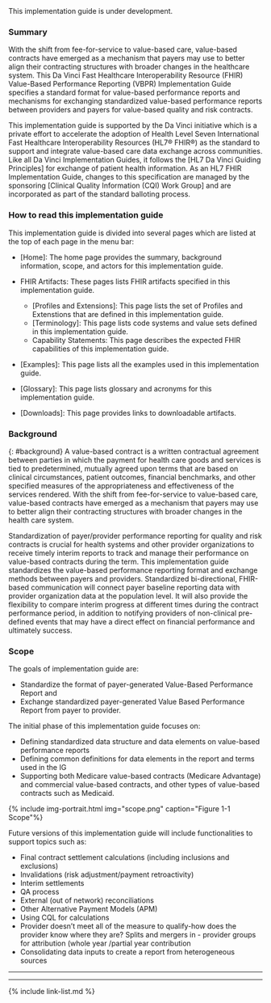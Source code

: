 <div class="bg-info" markdown="1">
This implementation guide is under development.
</div>

###  Summary

With the shift from fee-for-service to value-based care, value-based contracts have emerged as a mechanism that payers may use to better align their contracting structures with broader changes in the healthcare system. This Da Vinci Fast Healthcare Interoperability Resource (FHIR) Value-Based Performance Reporting (VBPR) Implementation Guide specifies a standard format for value-based performance reports and mechanisms for exchanging standardized value-based performance reports between providers and payers for value-based quality and risk contracts. 

This implementation guide is supported by the Da Vinci initiative which is a private effort to accelerate the adoption of Health Level Seven International Fast Healthcare Interoperability Resources (HL7® FHIR®) as the standard to support and integrate value-based care data exchange across communities. Like all Da Vinci Implementation Guides, it follows the [HL7 Da Vinci Guiding Principles] for exchange of patient health information. As an HL7 FHIR Implementation Guide, changes to this specification are managed by the sponsoring [Clinical Quality Information (CQI) Work Group] and are incorporated as part of the standard balloting process.

### How to read this implementation guide

This implementation guide is divided into several pages which are listed at the top of each page in the menu bar:

- [Home]\: The home page provides the summary, background information, scope, and actors for this implementation guide.


- FHIR Artifacts: These pages lists FHIR artifacts specified in this implementation guide. 
    - [Profiles and Extensions]\: This page lists the set of Profiles and Extenstions that are defined in this implementation guide.
    - [Terminology]\: This page lists code systems and value sets defined in this implementation guide.
    - Capability Statements: This page describes the expected FHIR capabilities of this implementation guide.
- [Examples]\: This page lists all the examples used in this implementation guide.
- [Glossary]\: This page lists glossary and acronyms for this implementation guide.
- [Downloads]\: This page provides links to downloadable artifacts.

### Background
{: #background}
A value-based contract is a written contractual agreement between parties in which the payment for health care goods and services is tied to predetermined, mutually agreed upon terms that are based on clinical circumstances, patient outcomes, financial benchmarks, and other specified measures of the appropriateness and effectiveness of the services rendered. With the shift from fee-for-service to value-based care, value-based contracts have emerged as a mechanism that payers may use to better align their contracting structures with broader changes in the health care system.

Standardization of payer/provider performance reporting for quality and risk contracts is crucial for health systems and other provider organizations to receive timely interim reports to track and manage their performance on value-based contracts during the term. This implementation guide standardizes the value-based performance reporting format and exchange methods between payers and providers.  Standardized bi-directional, FHIR-based communication will connect payer baseline reporting data with provider organization data at the population level. It will also provide the flexibility to compare interim progress at different times during the contract performance period, in addition to notifying providers of non-clinical pre-defined events that may have a direct effect on financial performance and ultimately success.

### Scope

The goals of implementation guide are:
- Standardize the format of payer-generated Value-Based Performance Report and 
- Exchange standardized payer-generated Value Based Performance Report from payer to provider. 

The initial phase of this implementation guide focuses on:
- Defining standardized data structure and data elements on value-based performance reports
- Defining common definitions for data elements in the report and terms used in the IG
- Supporting both Medicare value-based contracts (Medicare Advantage) and commercial value-based contracts, and other types of value-based contracts such as Medicaid.

{% include img-portrait.html img="scope.png" caption="Figure 1-1 Scope"%}

Future versions of this implementation guide will include functionalities to support topics such as:
- Final contract settlement calculations (including inclusions and exclusions)
- Invalidations (risk adjustment/payment retroactivity)
- Interim settlements
- QA process
- External (out of network) reconciliations
- Other Alternative Payment Models (APM)  
- Using CQL for calculations
- Provider doesn’t meet all of the measure to qualify-how does the provider know where they are? Splits and mergers in - provider groups for attribution (whole year /partial year contribution
- Consolidating data inputs to create a report from heterogeneous sources



---



---

{% include link-list.md %}
